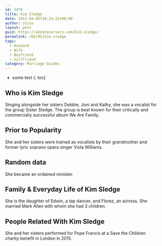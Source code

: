 ```yaml
---
id: 2478
title: Kim Sledge
date: 2012-04-05T18:24:22+00:00
author: chito
layout: post
guid: https://ukdataservers.com/kim-sledge/
permalink: /04/05/kim-sledge
tags:
  - Husband
  - Wife
  - Boyfriend
  - Girlfriend
category: Marriage Guides
---
```


* some text
{: toc}
          
          
## Who is  Kim Sledge
                  
                  
                  
Singing alongside her sisters Debbie, Joni and Kathy, she was a vocalist for the group Sister Sledge. The group is best known for their critically and commercially successful album We Are Family.
                  
                
                
                
## Prior to Popularity 
                  
                  
                  
She and her sisters were trained as vocalists by their grandmother and former lyric soprano opera singer Viola Williams.
                  
                
                
                
## Random data 
                  
                  
                  
She became an ordained minister.
                  
                
                
                
## Family & Everyday Life of Kim Sledge
                  
                  
                  
She is the daughter of Edwin, a tap dancer, and Florez, an actress. She married Mark Allen with whom she had 3 children.
                  
                
                
                
## People Related With  Kim Sledge
                  
                  
                  
She and her sisters performed for Pope Francis at a Save the Children charity benefit in London in 2015.
                  
                
              
            
          
          
          
    
    
  
